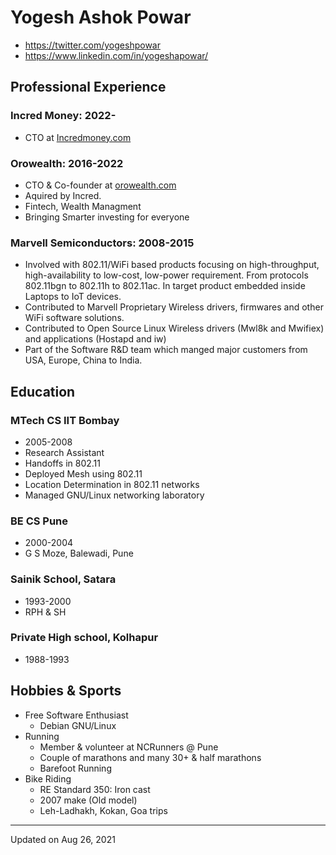 # Yogesh Ashok Powar
* https://twitter.com/yogeshpowar
* https://www.linkedin.com/in/yogeshapowar/

## Professional Experience

### Incred Money: 2022-
* CTO at [Incredmoney.com](https://www.incredmoney.com)
  
### Orowealth: 2016-2022
* CTO & Co-founder at [orowealth.com](https://www.orowealth.com)
* Aquired by Incred.
* Fintech, Wealth Managment
* Bringing Smarter investing for everyone

### Marvell Semiconductors: 2008-2015
* Involved with 802.11/WiFi based products focusing on high-throughput,
  high-availability to low-cost, low-power requirement. From protocols 802.11bgn
  to 802.11h to 802.11ac. In target product embedded inside Laptops to IoT
  devices.
* Contributed to Marvell Proprietary Wireless drivers, firmwares and other WiFi
  software solutions.
* Contributed to Open Source Linux Wireless drivers (Mwl8k and Mwifiex) and
  applications (Hostapd and iw)
* Part of the Software R&D team which manged major customers from USA, Europe,
  China to India.

## Education

### MTech CS IIT Bombay

* 2005-2008
* Research Assistant
* Handoffs in 802.11
* Deployed Mesh using 802.11
* Location Determination in 802.11 networks
* Managed GNU/Linux networking laboratory

### BE CS Pune

* 2000-2004
* G S Moze, Balewadi, Pune

### Sainik School, Satara

* 1993-2000
* RPH & SH

### Private High school, Kolhapur

* 1988-1993

## Hobbies & Sports

* Free Software Enthusiast
  * Debian GNU/Linux
* Running
  * Member & volunteer at NCRunners @ Pune
  * Couple of marathons and many 30+ & half marathons
  * Barefoot Running
* Bike Riding
  * RE Standard 350: Iron cast
  * 2007 make (Old model)
  * Leh-Ladhakh, Kokan, Goa trips

---
Updated on Aug 26, 2021
